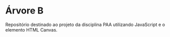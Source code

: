 # Árvore B
Repositório destinado ao projeto da disciplina PAA utilizando JavaScript e o elemento HTML Canvas.
